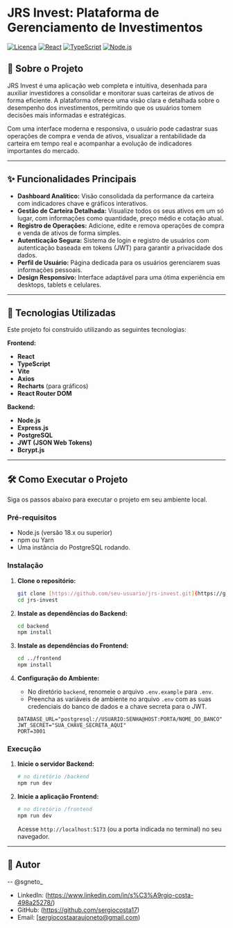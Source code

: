# JRS Invest: Plataforma de Gerenciamento de Investimentos

[![Licença](https://img.shields.io/badge/license-MIT-blue.svg)](https://opensource.org/licenses/MIT)
[![React](https://img.shields.io/badge/React-18.2.0-blue?logo=react)](https://reactjs.org/)
[![TypeScript](https://img.shields.io/badge/TypeScript-4.9.5-blue?logo=typescript)](https://www.typescriptlang.org/)
[![Node.js](https://img.shields.io/badge/Node.js-18.17.0-green?logo=node.js)](https://nodejs.org/)

## 📖 Sobre o Projeto

JRS Invest é uma aplicação web completa e intuitiva, desenhada para auxiliar investidores a consolidar e monitorar suas carteiras de ativos de forma eficiente. A plataforma oferece uma visão clara e detalhada sobre o desempenho dos investimentos, permitindo que os usuários tomem decisões mais informadas e estratégicas.

Com uma interface moderna e responsiva, o usuário pode cadastrar suas operações de compra e venda de ativos, visualizar a rentabilidade da carteira em tempo real e acompanhar a evolução de indicadores importantes do mercado.

---

## ✨ Funcionalidades Principais

* **Dashboard Analítico:** Visão consolidada da performance da carteira com indicadores chave e gráficos interativos.
* **Gestão de Carteira Detalhada:** Visualize todos os seus ativos em um só lugar, com informações como quantidade, preço médio e cotação atual.
* **Registro de Operações:** Adicione, edite e remova operações de compra e venda de ativos de forma simples.
* **Autenticação Segura:** Sistema de login e registro de usuários com autenticação baseada em tokens (JWT) para garantir a privacidade dos dados.
* **Perfil de Usuário:** Página dedicada para os usuários gerenciarem suas informações pessoais.
* **Design Responsivo:** Interface adaptável para uma ótima experiência em desktops, tablets e celulares.

---

## 🚀 Tecnologias Utilizadas

Este projeto foi construído utilizando as seguintes tecnologias:

**Frontend:**
* **React**
* **TypeScript**
* **Vite**
* **Axios**
* **Recharts** (para gráficos)
* **React Router DOM**

**Backend:**
* **Node.js**
* **Express.js**
* **PostgreSQL**
* **JWT (JSON Web Tokens)**
* **Bcrypt.js**

---

## 🛠️ Como Executar o Projeto

Siga os passos abaixo para executar o projeto em seu ambiente local.

### Pré-requisitos

* Node.js (versão 18.x ou superior)
* npm ou Yarn
* Uma instância do PostgreSQL rodando.

### Instalação

1.  **Clone o repositório:**
    ```bash
    git clone [https://github.com/seu-usuario/jrs-invest.git](https://github.com/seu-usuario/jrs-invest.git)
    cd jrs-invest
    ```

2.  **Instale as dependências do Backend:**
    ```bash
    cd backend
    npm install
    ```

3.  **Instale as dependências do Frontend:**
    ```bash
    cd ../frontend
    npm install
    ```

4.  **Configuração do Ambiente:**
    * No diretório `backend`, renomeie o arquivo `.env.example` para `.env`.
    * Preencha as variáveis de ambiente no arquivo `.env` com as suas credenciais do banco de dados e a chave secreta para o JWT.
    ```env
    DATABASE_URL="postgresql://USUARIO:SENHA@HOST:PORTA/NOME_DO_BANCO"
    JWT_SECRET="SUA_CHAVE_SECRETA_AQUI"
    PORT=3001
    ```

### Execução

1.  **Inicie o servidor Backend:**
    ```bash
    # no diretório /backend
    npm run dev
    ```

2.  **Inicie a aplicação Frontend:**
    ```bash
    # no diretório /frontend
    npm run dev
    ```
    Acesse `http://localhost:5173` (ou a porta indicada no terminal) no seu navegador.

---

## 👤 Autor

-- @sgneto_

* LinkedIn: (https://www.linkedin.com/in/s%C3%A9rgio-costa-498a25278/)
* GitHub: (https://github.com/sergiocosta17)
* Email: [sergiocostaaraujoneto@gmail.com)
